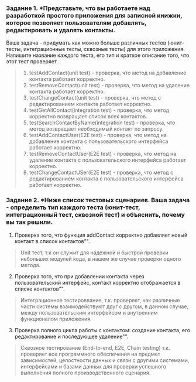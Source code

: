 ### Задание 1. *Представьте, что вы работаете над разработкой простого приложения для записной книжки, которое позволяет пользователям добавлять, редактировать и удалять контакты.
Ваша задача - придумать как можно больше различных тестов (юнит-тесты, интеграционные тесты, сквозные тесты) для этого приложения. 
Напишите название каждого теста, его тип и краткое описание того, что этот тест проверяет. 

>    1. testAddContact(unit test) - проверка, что метод на добавление контакта работает корректно.
>    2. testRemoveContact(unit test) - проверка, что метод на удаление контакта работает корректно.
>    3. testChangeContact(unit test) - проверка, что метод с редактированием контакта работает корректно.
>    4. testGetAllContact(integration test) - проверка, что метод корректно возвращает список всех контактов.
>    5. testSearchContactByName(integration test) - проверка, что метод возвращает необходимый контакт по запросу.
>    6. testAddContactUser(E2E test) - проверка, что метод на добавление контакта c пользовательского интерфейса работает корректно.  
>    7. testRemoveContactUser(E2E test) - проверка, что метод на удаление контакта c пользовательского интерфейса работает корректно.
>    8. testChangeContactUSer(E2E test) - проверка, что метод с редактированием контакта c пользовательского интерфейса работает корректно.


### Задание 2. *Ниже список тестовых сценариев. Ваша задача - определить тип каждого теста (юнит-тест, интеграционный тест, сквозной тест) и объяснить, почему вы так решили. ###

1. Проверка того, что функция addContact корректно добавляет новый контакт в список контактов"".

>   Unit тест, т.к он служит для надежной и быстрой проверки небольших модулей кода, в нашем же случае проверки одного метода.

2. Проверка того, что при добавлении контакта через пользовательский интерфейс, контакт корректно отображается в списке контактов"".

>   Интеграционное тестироввание, т.к. проверяет, как различные части системы взаимодействуют друг с другом, в данном случае, 
    между пользовательским интерфейсом и внутренним функционалом приложения.

3. Проверка полного цикла работы с контактом: создание контакта, его редактирование и последующее удаление"".

>   Сквозное тестирование (End-to-end, E2E, Chain testing) т.к. проверяет все программного обеспечения
    на предмет зависимостей, целостности данных и связи с другими системами, интерфейсами и базами данных 
    для проверки успешного выполнения полного производственного сценария.

